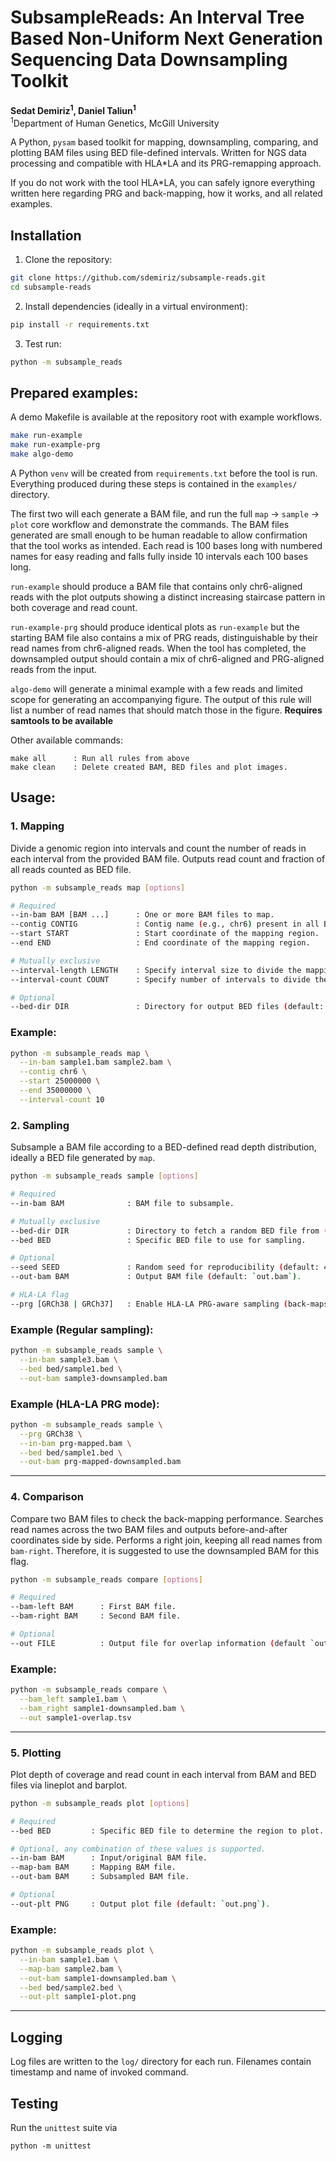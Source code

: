 # SubsampleReads: An Interval Tree Based Non-Uniform Next Generation Sequencing Data Downsampling Toolkit

**Sedat Demiriz<sup>1</sup>, Daniel Taliun<sup>1</sup>**  
<sup>1</sup>Department of Human Genetics, McGill University

A Python, `pysam` based toolkit for mapping, downsampling, comparing, and plotting BAM files using BED file-defined intervals. Written for NGS data processing and compatible with HLA*LA and its PRG-remapping approach.

If you do not work with the tool HLA\*LA, you can safely ignore everything written here regarding PRG and back-mapping, how it works, and all related examples.

## Installation

1. Clone the repository:
  ```bash
  git clone https://github.com/sdemiriz/subsample-reads.git
  cd subsample-reads
  ```
2. Install dependencies (ideally in a virtual environment):
  ```bash
  pip install -r requirements.txt
  ```
3. Test run:
  ```bash
  python -m subsample_reads
  ```

## Prepared examples:

A demo Makefile is available at the repository root with example workflows.

```bash
make run-example
make run-example-prg
make algo-demo
```

A Python `venv` will be created from `requirements.txt` before the tool is run. Everything produced during these steps is contained in the `examples/` directory.

The first two will each generate a BAM file, and run the full `map` -> `sample` -> `plot` core workflow and demonstrate the commands. The BAM files generated are small enough to be human readable to allow confirmation that the tool works as intended. Each read is 100 bases long with numbered names for easy reading and falls fully inside 10 intervals each 100 bases long.

`run-example` should produce a BAM file that contains only chr6-aligned reads with the plot outputs showing a distinct increasing staircase pattern in both coverage and read count.

`run-example-prg` should produce identical plots as `run-example` but the starting BAM file also contains a mix of PRG reads, distinguishable by their read names from chr6-aligned reads. When the tool has completed, the downsampled output should contain a mix of chr6-aligned and PRG-aligned reads from the input.

`algo-demo` will generate a minimal example with a few reads and limited scope for generating an accompanying figure. The output of this rule will list a number of read names that should match those in the figure. **Requires samtools to be available**

Other available commands:
```
make all      : Run all rules from above
make clean    : Delete created BAM, BED files and plot images.
```


## Usage:

### 1. Mapping

Divide a genomic region into intervals and count the number of reads in each interval from the provided BAM file. Outputs read count and fraction of all reads counted as BED file.

```bash
python -m subsample_reads map [options]

# Required
--in-bam BAM [BAM ...]      : One or more BAM files to map.
--contig CONTIG             : Contig name (e.g., chr6) present in all BAM files.
--start START               : Start coordinate of the mapping region.
--end END                   : End coordinate of the mapping region.

# Mutually exclusive
--interval-length LENGTH    : Specify interval size to divide the mapping region.
--interval-count COUNT      : Specify number of intervals to divide the mapping region.

# Optional
--bed-dir DIR               : Directory for output BED files (default: bed/).
```

### Example:
```bash
python -m subsample_reads map \
  --in-bam sample1.bam sample2.bam \
  --contig chr6 \
  --start 25000000 \
  --end 35000000 \
  --interval-count 10
```

### 2. Sampling

Subsample a BAM file according to a BED-defined read depth distribution, ideally a BED file generated by `map`.
```bash
python -m subsample_reads sample [options]

# Required 
--in-bam BAM              : BAM file to subsample.

# Mutually exclusive
--bed-dir DIR             : Directory to fetch a random BED file from (default: `bed/`).
--bed BED                 : Specific BED file to use for sampling.

# Optional
--seed SEED               : Random seed for reproducibility (default: 42).
--out-bam BAM             : Output BAM file (default: `out.bam`).

# HLA-LA flag
--prg [GRCh38 | GRCh37]   : Enable HLA-LA PRG-aware sampling (back-maps PRG reads to chr6 coordinates).
```

### Example (Regular sampling):
```bash
python -m subsample_reads sample \
  --in-bam sample3.bam \
  --bed bed/sample1.bed \
  --out-bam sample3-downsampled.bam
```

### Example (HLA-LA PRG mode):
```bash
python -m subsample_reads sample \
  --prg GRCh38 \
  --in-bam prg-mapped.bam \
  --bed bed/sample1.bed \
  --out-bam prg-mapped-downsampled.bam
```

---

### 4. Comparison

Compare two BAM files to check the back-mapping performance. Searches read names across the two BAM files and outputs before-and-after coordinates side by side. Performs a right join, keeping all read names from `bam-right`. Therefore, it is suggested to use the downsampled BAM for this flag.
```bash
python -m subsample_reads compare [options]

# Required
--bam-left BAM      : First BAM file.
--bam-right BAM     : Second BAM file.

# Optional
--out FILE          : Output file for overlap information (default `out.tsv`).
```

### Example:
```bash
python -m subsample_reads compare \
  --bam_left sample1.bam \
  --bam_right sample1-downsampled.bam \
  --out sample1-overlap.tsv
```

---

### 5. Plotting
Plot depth of coverage and read count in each interval from BAM and BED files via lineplot and barplot.

```bash
python -m subsample_reads plot [options]

# Required
--bed BED         : Specific BED file to determine the region to plot.

# Optional, any combination of these values is supported.
--in-bam BAM      : Input/original BAM file.
--map-bam BAM     : Mapping BAM file.
--out-bam BAM     : Subsampled BAM file.

# Optional
--out-plt PNG     : Output plot file (default: `out.png`).
```

### Example:
```bash
python -m subsample_reads plot \
  --in-bam sample1.bam \
  --map-bam sample2.bam \
  --out-bam sample1-downsampled.bam \
  --bed bed/sample2.bed \
  --out-plt sample1-plot.png
```

---

## Logging

Log files are written to the `log/` directory for each run. Filenames contain timestamp and name of invoked command.

## Testing

Run the `unittest` suite via 

```
python -m unittest
```
